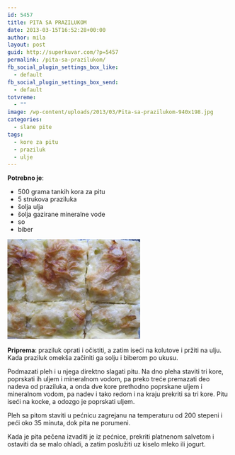 ```yaml
---
id: 5457
title: PITA SA PRAZILUKOM
date: 2013-03-15T16:52:28+00:00
author: mila
layout: post
guid: http://superkuvar.com/?p=5457
permalink: /pita-sa-prazilukom/
fb_social_plugin_settings_box_like:
  - default
fb_social_plugin_settings_box_send:
  - default
totvreme:
  - ""
image: /wp-content/uploads/2013/03/Pita-sa-prazilukom-940x198.jpg
categories:
  - slane pite
tags:
  - kore za pitu
  - praziluk
  - ulje
---
```

**Potrebno je**:

  * 500 grama tankih kora za pitu
  * 5 strukova praziluka
  * šolja ulja
  * šolja gazirane mineralne vode
  * so
  * biber

<img class="alignnone size-medium wp-image-5458" src="/wp-content/uploads/2013/03/Pita-sa-prazilukom-300x225.jpg" alt="Pita sa prazilukom" width="300" height="225" /> 

**Priprema**: praziluk oprati i očistiti, a zatim iseći na kolutove i pržiti na ulju. Kada praziluk omekša začiniti ga solju i biberom po ukusu.

Podmazati pleh i u njega direktno slagati pitu. Na dno pleha staviti tri kore, poprskati ih uljem i mineralnom vodom, pa preko treće premazati deo nadeva od praziluka, a onda dve kore prethodno poprskane uljem i mineralnom vodom, pa nadev i tako redom i na kraju prekriti sa tri kore. Pitu iseći na kocke, a odozgo je poprskati uljem.

Pleh sa pitom staviti u pećnicu zagrejanu na temperaturu od 200 stepeni i peći oko 35 minuta, dok pita ne porumeni.

Kada je pita pečena izvaditi je iz pećnice, prekriti platnenom salvetom i ostaviti da se malo ohladi, a zatim poslužiti uz kiselo mleko ili jogurt.